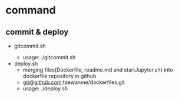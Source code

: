 # command

## commit & deploy
- gitcommit.sh <commit message>
  - usage: ./gitcommit.sh <commit message>
- deploy.sh
  - merging files(Dockerfile, readme.md and startJupyter.sh) into dockerfile repository in github
  - git@github.com:taewanme/dockerfiles.git
  -  usage: ./deploy.sh
